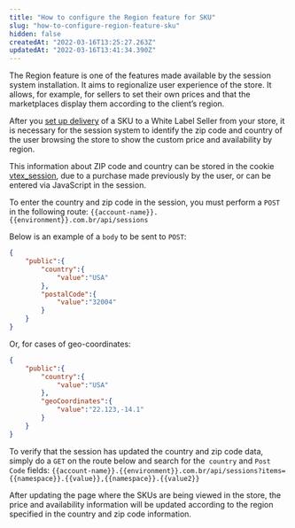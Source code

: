 ```yaml
---
title: "How to configure the Region feature for SKU"
slug: "how-to-configure-region-feature-sku"
hidden: false
createdAt: "2022-03-16T13:25:27.263Z"
updatedAt: "2022-03-16T13:41:34.390Z"
---
```

The Region feature is one of the features made available by the session system installation. It aims to regionalize user experience of the store. It allows, for example, for sellers to set their own prices and that the marketplaces display them according to the client’s region.

After you [set up delivery](https://help.vtex.com/en/tutorial/setting-up-price-and-availability-of-skus-by-region--12ne58BmvYsYuGsimmugoc#setting-up-delivery-in-franchise-accountseller-white-label) of a SKU to a White Label Seller from your store, it is necessary for the session system to identify the zip code and country of the user browsing the store to show the custom price and availability by region.

This information about ZIP code and country can be stored in the cookie [vtex_session](https://help.vtex.com/en/tutorial/setting-up-price-and-availability-of-skus-by-region--12ne58BmvYsYuGsimmugoc), due to a purchase made previously by the user, or can be entered via JavaScript in the session. 

To enter the country and zip code in the session, you must perform a `POST` in the following route:
`{{account-name}}.{{environment}}.com.br/api/sessions`

Below is an example of a `body` to be sent to `POST`:

```json
{
	"public":{
		"country":{
			"value":"USA"
		},
		"postalCode":{
			"value":"32004"
		}
	}
}
```

Or, for cases of geo-coordinates:

```json
{
	"public":{
		"country":{
			"value":"USA"
		},
		"geoCoordinates":{
			"value":"22.123,-14.1"
		}
	}
}
```

To verify that the session has updated the country and zip code data, simply do a `GET` on the route below and search for the` country` and `Post Code` fields:
`{{account-name}}.{{environment}}.com.br/api/sessions?items={{namespace}}.{{value}},{{namespace}}.{{value2}}`

After updating the page where the SKUs are being viewed in the store, the price and availability information will be updated according to the region specified in the country and zip code information.